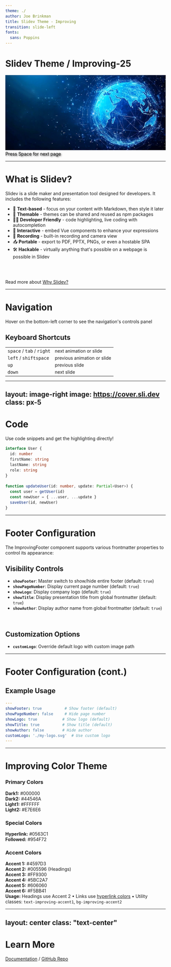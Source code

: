 ```yaml
---
theme: ./
author: Joe Brinkman
title: Slidev Theme - Improving
transition: slide-left
fonts:
  sans: Poppins
---
```


<h1 class="text-center">Slidev Theme / Improving-25</h1>

<div class="flex flex-col items-center h-full relative">
  <img src="/assets/trust.png" alt="Trust" class="w-full max-w-4xl h-auto flex-grow object-contain" />
  
  <!-- Navigation button positioned relative to image -->
  <div class="absolute bottom-2 right-2 z-20">
    <span @click="$slidev.nav.next"
          class="cursor-pointer text-sm font-medium text-white transition-all duration-200"
          style="text-shadow: 2px 2px 4px rgba(0, 0, 0, 0.8);"
          flex="~ justify-center items-center gap-2">
      Press Space for next page <div class="i-carbon:arrow-right inline-block"/>
    </span>
  </div>
</div>

---

# What is Slidev?

Slidev is a slide maker and presentation tool designed for developers. It includes the following features:

- 📝 **Text-based** - focus on your content with Markdown, then style it later
- 🎨 **Themable** - themes can be shared and reused as npm packages
- 🧑‍💻 **Developer Friendly** - code highlighting, live coding with autocompletion
- 🤹 **Interactive** - embed Vue components to enhance your expressions
- 🎥 **Recording** - built-in recording and camera view
- 📤 **Portable** - export to PDF, PPTX, PNGs, or even a hostable SPA
- 🛠 **Hackable** - virtually anything that's possible on a webpage is possible in Slidev

<br>
<br>

Read more about [Why Slidev?](https://sli.dev/guide/why)

---

# Navigation

Hover on the bottom-left corner to see the navigation's controls panel

## Keyboard Shortcuts

|     |     |
| --- | --- |
| <kbd>space</kbd> / <kbd>tab</kbd> / <kbd>right</kbd> | next animation or slide |
| <kbd>left</kbd>  / <kbd>shift</kbd><kbd>space</kbd> | previous animation or slide |
| <kbd>up</kbd> | previous slide |
| <kbd>down</kbd> | next slide |

---
layout: image-right
image: https://cover.sli.dev
class: px-5
---

# Code

Use code snippets and get the highlighting directly!

```ts
interface User {
  id: number
  firstName: string
  lastName: string
  role: string
}

function updateUser(id: number, update: Partial<User>) {
  const user = getUser(id)
  const newUser = { ...user, ...update }
  saveUser(id, newUser)
}
```

---

# Footer Configuration

The ImprovingFooter component supports various frontmatter properties to control its appearance:

## Visibility Controls

- **`showFooter`**: Master switch to show/hide entire footer (default: `true`)
- **`showPageNumber`**: Display current page number (default: `true`)
- **`showLogo`**: Display company logo (default: `true`)
- **`showTitle`**: Display presentation title from global frontmatter (default: `true`)
- **`showAuthor`**: Display author name from global frontmatter (default: `true`)

<br>

## Customization Options

- **`customLogo`**: Override default logo with custom image path

---

# Footer Configuration (cont.)

## Example Usage

```yaml
---
showFooter: true          # Show footer (default)
showPageNumber: false     # Hide page number
showLogo: true           # Show logo (default)
showTitle: true          # Show title (default)
showAuthor: false        # Hide author
customLogo: './my-logo.svg'  # Use custom logo
---
```

---

# Improving Color Theme

<div class="grid grid-cols-2 gap-8 mt-4">

<div>
<h3 class="text-lg mb-3">Primary Colors</h3>
<div class="space-y-2 text-sm">
  <div class="flex items-center gap-2">
    <div class="w-6 h-6 bg-improving-dark1 border border-gray-300 rounded"></div>
    <span><strong>Dark1:</strong> #000000</span>
  </div>
  <div class="flex items-center gap-2">
    <div class="w-6 h-6 bg-improving-dark2 border border-gray-300 rounded"></div>
    <span><strong>Dark2:</strong> #44546A</span>
  </div>
  <div class="flex items-center gap-2">
    <div class="w-6 h-6 bg-improving-light1 border border-gray-300 rounded"></div>
    <span><strong>Light1:</strong> #FFFFFF</span>
  </div>
  <div class="flex items-center gap-2">
    <div class="w-6 h-6 bg-improving-light2 border border-gray-300 rounded"></div>
    <span><strong>Light2:</strong> #E7E6E6</span>
  </div>
</div>

<h3 class="text-lg mb-3 mt-6">Special Colors</h3>
<div class="space-y-2 text-sm">
  <div class="flex items-center gap-2">
    <div class="w-6 h-6 border border-gray-300 rounded" style="background-color: #0563C1"></div>
    <span><strong>Hyperlink:</strong> #0563C1</span>
  </div>
  <div class="flex items-center gap-2">
    <div class="w-6 h-6 border border-gray-300 rounded" style="background-color: #954F72"></div>
    <span><strong>Followed:</strong> #954F72</span>
  </div>
</div>
</div>

<div>
<h3 class="text-lg mb-3">Accent Colors</h3>
<div class="space-y-2 text-sm">
  <div class="flex items-center gap-2">
    <div class="w-6 h-6 bg-improving-accent1 border border-gray-300 rounded"></div>
    <span><strong>Accent 1:</strong> #4597D3</span>
  </div>
  <div class="flex items-center gap-2">
    <div class="w-6 h-6 bg-improving-accent2 border border-gray-300 rounded"></div>
    <span><strong>Accent 2:</strong> #005596 (Headings)</span>
  </div>
  <div class="flex items-center gap-2">
    <div class="w-6 h-6 bg-improving-accent3 border border-gray-300 rounded"></div>
    <span><strong>Accent 3:</strong> #FF9300</span>
  </div>
  <div class="flex items-center gap-2">
    <div class="w-6 h-6 bg-improving-accent4 border border-gray-300 rounded"></div>
    <span><strong>Accent 4:</strong> #5BC2A7</span>
  </div>
  <div class="flex items-center gap-2">
    <div class="w-6 h-6 bg-improving-accent5 border border-gray-300 rounded"></div>
    <span><strong>Accent 5:</strong> #606060</span>
  </div>
  <div class="flex items-center gap-2">
    <div class="w-6 h-6 bg-improving-accent6 border border-gray-300 rounded"></div>
    <span><strong>Accent 6:</strong> #F5BB41</span>
  </div>
</div>
</div>

</div>

<div class="mt-6 text-sm">
<strong>Usage:</strong> Headings use <span class="text-improving-accent2">Accent 2</span> • Links use <a href="#">hyperlink colors</a> • Utility classes: <code>text-improving-accent1</code>, <code>bg-improving-accent2</code>
</div>

---
layout: center
class: "text-center"
---

# Learn More

[Documentation](https://sli.dev) / [GitHub Repo](https://github.com/slidevjs/slidev)
